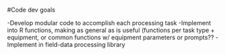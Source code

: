 #Code dev goals


-Develop modular code to accomplish each processing task
-Implement into R functions, making as general as is useful (functions per task type + equipment, or common functions w/ equipment 
parameters or prompts??
-Implement in field-data processing library
